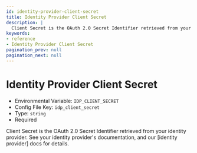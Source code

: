 ```yaml
---
id: identity-provider-client-secret
title: Identity Provider Client Secret
description: |
  Client Secret is the OAuth 2.0 Secret Identifier retrieved from your identity provider.
keywords:
- reference
- Identity Provider Client Secret
pagination_prev: null
pagination_next: null
---
```



# Identity Provider Client Secret
- Environmental Variable: `IDP_CLIENT_SECRET`
- Config File Key: `idp_client_secret`
- Type: `string`
- Required

Client Secret is the OAuth 2.0 Secret Identifier retrieved from your identity provider. See your identity provider's documentation, and our [identity provider] docs for details.

